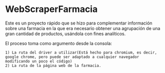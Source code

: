 # WebScraperFarmacia

Este es un proyecto rápido que se hizo para complementar información sobre una farmacia en la que era necesario obtener una agrupación de una gran cantidad de productos, usándola con fines analíticos.

El proceso toma como argumento desde la consola:

    1) La ruta del driver a utilizar(Está hecho para chromium, es decir, google chrome, pero puede ser adaptado a cualquier navegador modificando un poco el código)
    2) La ruta de la página web de la farmacia.

